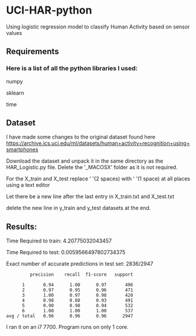 # UCI-HAR-python
Using logistic regression model to classify Human Activity based on sensor values

## Requirements
### Here is a list of all the python libraries I used:
numpy

sklearn

time

## Dataset
I have made some changes to the original dataset found here https://archive.ics.uci.edu/ml/datasets/human+activity+recognition+using+smartphones

Download the dataset and unpack it in the same directory as the HAR_Logistic.py file.
Delete the '_MACOSX' folder as it is not required.

For the X_train and X_test replace '  '(2 spaces) with ' '(1 space) at all places using a text editor

Let there be a new line after the last entry in X_train.txt and X_test.txt

delete the new line in y_train and y_test datasets at the end.


## Results:

Time Required to train: 4.20775032043457

Time Required to test: 0.0059566497802734375

Exact number of accurate predictions in test set: 2836/2947

            
             precision    recall  f1-score   support

          1       0.94      1.00      0.97       496
          2       0.97      0.95      0.96       471
          3       1.00      0.97      0.98       420
          4       0.98      0.88      0.93       491
          5       0.90      0.98      0.94       532
          6       1.00      1.00      1.00       537
    avg / total   0.96      0.96      0.96      2947

I ran it on an i7 7700. 
Program runs on only 1 core.
